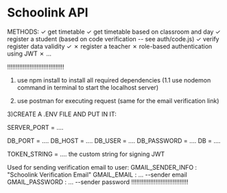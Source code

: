 # Schoolink API

METHODS:
✓  get timetable
✓  get timetable based on classroom and day
✓  register a student (based on code verification -- see auth/code.js)
✓  verify register data validity
✓
✗  register a teacher
✗  role-based authentication using JWT
✗  ...

!!!!!!!!!!!!!!!!!!!!!!!!!!!!!!!!!
1) use npm install to install all required dependencies
(1.1 use nodemon command in terminal to start the localhost server)

2) use postman for executing request (same for the email verification link)

3)CREATE A .ENV FILE AND PUT IN IT:

SERVER_PORT = ....

DB_PORT = ....
DB_HOST = ....
DB_USER = ....
DB_PASSWORD = ....
DB = ....

TOKEN_STRING = .... the custom string for signing JWT

Used for sending verification email to user:
GMAIL_SENDER_INFO : "Schoolink Verification Email"
GMAIL_EMAIL : ... --sender email
GMAIL_PASSWORD : ... --sender password
!!!!!!!!!!!!!!!!!!!!!!!!!!!!!!!!!